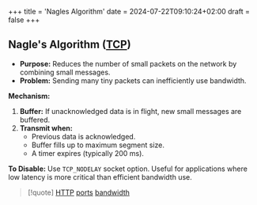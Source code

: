 +++
title = 'Nagles Algorithm'
date = 2024-07-22T09:10:24+02:00
draft = false
+++

## Nagle's Algorithm ([TCP](/obisdian_ntoes/notes_obsidian/ZPythonref/DjangoFramework/Network+/Ref_OSI/TCP.md))

- **Purpose:** Reduces the number of small packets on the network by combining small messages.
- **Problem:** Sending many tiny packets can inefficiently use bandwidth.
  
**Mechanism:**
1. **Buffer:** If unacknowledged data is in flight, new small messages are buffered.
2. **Transmit when:**
   - Previous data is acknowledged.
   - Buffer fills up to maximum segment size.
   - A timer expires (typically 200 ms).
  
**To Disable:** Use `TCP_NODELAY` socket option. Useful for applications where low latency is more critical than efficient bandwidth use.



>[!quote] [HTTP](/protocols/HTTP.md) [ports](/ports/ports.md) [bandwidth](/obisdian_ntoes/notes_obsidian/ZPythonref/DjangoFramework/Network+/Phisicall/bandwidth.md)
